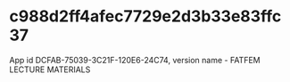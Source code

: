 # c988d2ff4afec7729e2d3b33e83ffc37
App id DCFAB-75039-3C21F-120E6-24C74, version name - FATFEM LECTURE MATERIALS 
